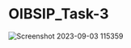 # OIBSIP_Task-3
![Screenshot 2023-09-03 115359](https://github.com/manojsiddoji/OIBSIP_Task-3/assets/140048527/cd555bd8-c122-4934-bbf0-a46916fdf7d2)

